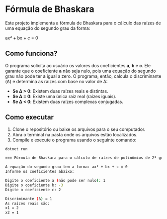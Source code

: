 # Fórmula de Bhaskara

Este projeto implementa a fórmula de Bhaskara para o cálculo das raízes de uma equação do segundo grau da forma:

ax² + bx + c = 0

## Como funciona?

O programa solicita ao usuário os valores dos coeficientes **a**, **b** e **c**. Ele garante que o coeficiente **a** não seja nulo, pois uma equação do segundo grau não pode ter **a** igual a zero. O programa, então, calcula o discriminante (Δ) e determina as raízes com base no valor de Δ:

- **Se Δ > 0**: Existem duas raízes reais e distintas.
- **Se Δ = 0**: Existe uma única raiz real (raízes iguais).
- **Se Δ < 0**: Existem duas raízes complexas conjugadas.

## Como executar

1. Clone o repositório ou baixe os arquivos para o seu computador.
2. Abra o terminal na pasta onde os arquivos estão localizados.
3. Compile e execute o programa usando o seguinte comando:

```bash
dotnet run

=== Fórmula de Bhaskara para o cálculo de raízes de polinômios de 2º grau ===

A equação do segundo grau tem a forma: ax² + bx + c = 0
Informe os coeficientes abaixo:

Digite o coeficiente a (não pode ser nulo): 1
Digite o coeficiente b: -3
Digite o coeficiente c: 2

Discriminante (Δ) = 1
As raízes reais são:
x1 = 2
x2 = 1
